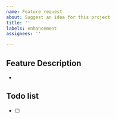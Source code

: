 ```yaml
---
name: Feature request
about: Suggest an idea for this project
title: ''
labels: enhancement
assignees: ''

---
```


<!--
✅ 어떤 기능인지 구체적으로 설명해주세요.
-->
## Feature Description
- 

<!--
✅ 개발이 필요한 기능을 요약해주세요.
-->

## Todo list

- [ ] 

<!--
✅ Label을 설정하였는지 확인해주세요.
✅ Assignee를 지정하였는지 확인해주세요.
-->
